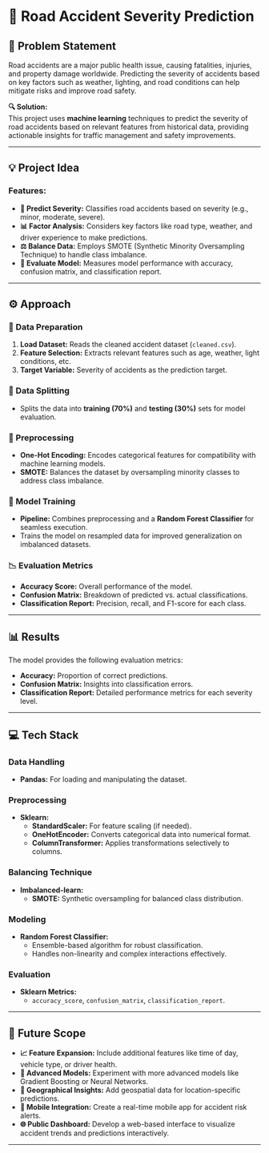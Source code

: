 # **🚗 Road Accident Severity Prediction**

## **🌟 Problem Statement**  
Road accidents are a major public health issue, causing fatalities, injuries, and property damage worldwide. Predicting the severity of accidents based on key factors such as weather, lighting, and road conditions can help mitigate risks and improve road safety.  

**🔍 Solution:**  
This project uses **machine learning** techniques to predict the severity of road accidents based on relevant features from historical data, providing actionable insights for traffic management and safety improvements.

---

## **💡 Project Idea**  

### **Features:**  
- **🚦 Predict Severity:** Classifies road accidents based on severity (e.g., minor, moderate, severe).  
- **📊 Factor Analysis:** Considers key factors like road type, weather, and driver experience to make predictions.  
- **⚖️ Balance Data:** Employs SMOTE (Synthetic Minority Oversampling Technique) to handle class imbalance.  
- **🎯 Evaluate Model:** Measures model performance with accuracy, confusion matrix, and classification report.

---

## **⚙️ Approach**  

### **📂 Data Preparation**  
1. **Load Dataset:** Reads the cleaned accident dataset (`cleaned.csv`).  
2. **Feature Selection:** Extracts relevant features such as age, weather, light conditions, etc.  
3. **Target Variable:** Severity of accidents as the prediction target.  

### **📑 Data Splitting**  
- Splits the data into **training (70%)** and **testing (30%)** sets for model evaluation.  

### **🔄 Preprocessing**  
- **One-Hot Encoding:** Encodes categorical features for compatibility with machine learning models.  
- **SMOTE:** Balances the dataset by oversampling minority classes to address class imbalance.  

### **🧪 Model Training**  
- **Pipeline:** Combines preprocessing and a **Random Forest Classifier** for seamless execution.  
- Trains the model on resampled data for improved generalization on imbalanced datasets.  

### **📉 Evaluation Metrics**  
- **Accuracy Score:** Overall performance of the model.  
- **Confusion Matrix:** Breakdown of predicted vs. actual classifications.  
- **Classification Report:** Precision, recall, and F1-score for each class.

---

## **📊 Results**  
The model provides the following evaluation metrics:  
- **Accuracy:** Proportion of correct predictions.  
- **Confusion Matrix:** Insights into classification errors.  
- **Classification Report:** Detailed performance metrics for each severity level.  

---

## **💻 Tech Stack**  

### **Data Handling**  
- **Pandas:** For loading and manipulating the dataset.  

### **Preprocessing**  
- **Sklearn:**  
  - **StandardScaler:** For feature scaling (if needed).  
  - **OneHotEncoder:** Converts categorical data into numerical format.  
  - **ColumnTransformer:** Applies transformations selectively to columns.  

### **Balancing Technique**  
- **Imbalanced-learn:**  
  - **SMOTE:** Synthetic oversampling for balanced class distribution.  

### **Modeling**  
- **Random Forest Classifier:**  
  - Ensemble-based algorithm for robust classification.  
  - Handles non-linearity and complex interactions effectively.  

### **Evaluation**  
- **Sklearn Metrics:**  
  - `accuracy_score`, `confusion_matrix`, `classification_report`.  

---

## **🔮 Future Scope**  

- **📈 Feature Expansion:** Include additional features like time of day, vehicle type, or driver health.  
- **🤖 Advanced Models:** Experiment with more advanced models like Gradient Boosting or Neural Networks.  
- **📍 Geographical Insights:** Add geospatial data for location-specific predictions.  
- **📱 Mobile Integration:** Create a real-time mobile app for accident risk alerts.  
- **🌐 Public Dashboard:** Develop a web-based interface to visualize accident trends and predictions interactively.  

---
